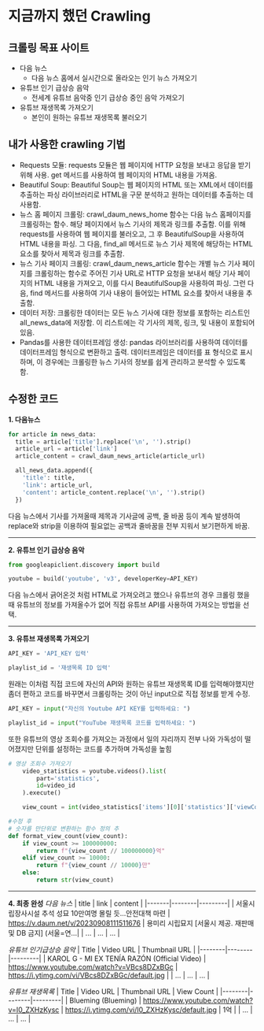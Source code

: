 # 지금까지 했던 Crawling
## 크롤링 목표 사이트
- 다음 뉴스
  - 다음 뉴스 홈에서 실시간으로 올라오는 인기 뉴스 가져오기
- 유튜브 인기 급상승 음악
  - 전세계 유튜브 음악중 인기 급상승 중인 음악 가져오기
- 유튜브 재생목록 가져오기
  - 본인이 원하는 유튜브 재생목록 불러오기

## 내가 사용한 crawling 기법
- Requests 모듈: requests 모듈은 웹 페이지에 HTTP 요청을 보내고 응답을 받기 위해 사용. get 메서드를 사용하여 웹 페이지의 HTML 내용을 가져옴.
- Beautiful Soup: Beautiful Soup는 웹 페이지의 HTML 또는 XML에서 데이터를 추출하는 파싱 라이브러리로 HTML을 구문 분석하고 원하는 데이터를 추출하는 데 사용함.
- 뉴스 홈 페이지 크롤링: crawl_daum_news_home 함수는 다음 뉴스 홈페이지를 크롤링하는 함수. 해당 페이지에서 뉴스 기사의 제목과 링크를 추출함. 이를 위해 requests를 사용하여 웹 페이지를 불러오고, 그 후 BeautifulSoup을 사용하여 HTML 내용을 파싱. 그 다음, find_all 메서드로 뉴스 기사 제목에 해당하는 HTML 요소를 찾아서 제목과 링크를 추출함.
- 뉴스 기사 페이지 크롤링: crawl_daum_news_article 함수는 개별 뉴스 기사 페이지를 크롤링하는 함수로 주어진 기사 URL로 HTTP 요청을 보내서 해당 기사 페이지의 HTML 내용을 가져오고, 이를 다시 BeautifulSoup을 사용하여 파싱. 그런 다음, find 메서드를 사용하여 기사 내용이 들어있는 HTML 요소를 찾아서 내용을 추출함.
- 데이터 저장: 크롤링한 데이터는 모든 뉴스 기사에 대한 정보를 포함하는 리스트인 all_news_data에 저장함. 이 리스트에는 각 기사의 제목, 링크, 및 내용이 포함되어 있음.
- Pandas를 사용한 데이터프레임 생성: pandas 라이브러리를 사용하여 데이터를 데이터프레임 형식으로 변환하고 출력. 데이터프레임은 데이터를 표 형식으로 표시하며, 이 경우에는 크롤링한 뉴스 기사의 정보를 쉽게 관리하고 분석할 수 있도록 함.

## 수정한 코드
**1. 다음뉴스**
```python
for article in news_data:
  title = article['title'].replace('\n', '').strip()
  article_url = article['link']
  article_content = crawl_daum_news_article(article_url)

  all_news_data.append({
    'title': title,
    'link': article_url,
    'content': article_content.replace('\n', '').strip()
  })
```
다음 뉴스에서 기사를 가져올때 제목과 기사글에 공백, 줄 바꿈 등이 계속 발생하여 replace와 strip을 이용하여 필요없는 공백과 줄바꿈을 전부 지워서 보기편하게 바꿈.

---

**2. 유튜브 인기 급상승 음악**
```python
from googleapiclient.discovery import build
```
```python
youtube = build('youtube', 'v3', developerKey=API_KEY)
```

다음 뉴스에서 긁어온것 처럼 HTML로 가져오려고 했으나 유튜브의 경우 크롤링 했을때 유튜브의 정보를 가져올수가 없어 직접 유튜브 API를 사용하여 가져오는 방법을 선택.

---

**3. 유튜브 재생목록 가져오기**
```python
API_KEY = 'API_KEY 입력'

playlist_id = '재생목록 ID 입력'
```
원래는 이처럼 직접 코드에 자신의 API와 원하는 유튜브 재생목록 ID를 입력해야했지만 좀더 편하고 코드를 바꾸면서 크롤링하는 것이 아닌 input으로 직접 정보를 받게 수정.

```python
API_KEY = input("자신의 Youtube API KEY를 입력하세요: ")

playlist_id = input("YouTube 재생목록 코드를 입력하세요: ")
```

또한 유튜브의 영상 조회수를 가져오는 과정에서 일의 자리까지 전부 나와 가독성이 떨어졌지만 단위를 설정하는 코드를 추가하며 가독성을 높힘
```python
# 영상 조회수 가져오기
    video_statistics = youtube.videos().list(
        part='statistics',
        id=video_id
    ).execute()

    view_count = int(video_statistics['items'][0]['statistics']['viewCount'])
```



```python
#수정 후
# 숫자를 만단위로 변환하는 함수 정의 추
def format_view_count(view_count):
    if view_count >= 100000000:
        return f"{view_count // 100000000}억"
    elif view_count >= 10000:
        return f"{view_count // 10000}만"
    else:
        return str(view_count)
```

---

**4. 최종 완성**
*다음 뉴스*
| title |  link  | content |
|-------|--------|---------|
| 서울시립장사시설 추석 성묘 10만여명 몰릴 듯…안전대책 마련 | https://v.daum.net/v/20230908111511676 | 용미리 시립묘지 [서울시 제공. 재판매 및 DB 금지] (서울=연...|
| ... | ... | ... |

*유튜브 인기급상승 음악*
| Title | Video URL | Thumbnail URL |
|--------|--------|---------|
| KAROL G - MI EX TENÍA RAZÓN (Official Video) | https://www.youtube.com/watch?v=VBcs8DZxBGc | https://i.ytimg.com/vi/VBcs8DZxBGc/default.jpg |
| ... | ... | ... |

*유튜브 재생목록*
| Title | Video URL | Thumbnail URL | View Count |
|--------|--------|---------|
| Blueming (Blueming) | https://www.youtube.com/watch?v=I0_ZXHzKysc | https://i.ytimg.com/vi/I0_ZXHzKysc/default.jpg | 1억 |
| ... | ... | ... |
